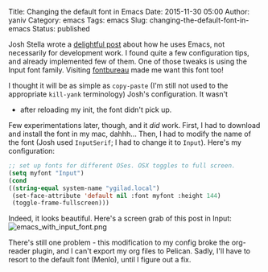 Title: Changing the default font in Emacs
Date: 2015-11-30 05:00
Author: yaniv
Category: emacs
Tags: emacs
Slug: changing-the-default-font-in-emacs
Status: published

Josh Stella wrote a [delightful
post](https://blog.fugue.co/2015-11-11-guide-to-emacs.html) about how he
uses Emacs, not necessarily for development work. I found quite a few
configuration tips, and already implemented few of them. One of those
tweaks is using the Input font family. Visiting
[fontbureau](http://input.fontbureau.com/) made me want this font too!

I thought it will be as simple as `copy-paste` (I'm still not used to
the appropriate `kill-yank` terminology) Josh's configuration. It wasn't
- after reloading my init, the font didn't pick up.

Few experimentations later, though, and it *did* work. First, I had to
download and install the font in my mac, dahhh... Then, I had to modify
the name of the font (Josh used `InputSerif`; I had to change it to
`Input`). Here's my configuration:



``` lisp
;; set up fonts for different OSes. OSX toggles to full screen.
(setq myfont "Input")
(cond
((string-equal system-name "ygilad.local")
 (set-face-attribute 'default nil :font myfont :height 144)
 (toggle-frame-fullscreen)))
```


Indeed, it looks beautiful. Here's a screen grab of this post in Input:
![emacs\_with\_input\_font.png](http://media.prodissues.com/images/2015/11/emacs_with_input_font.png)

There's still one problem - this modification to my config broke the
org-reader plugin, and I can't export my org files to Pelican. Sadly,
I'll have to resort to the default font (Menlo), until I figure out a
fix.
